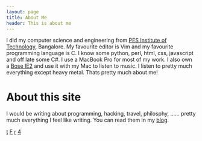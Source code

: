 ```yaml
---
layout: page
title: About Me
header: This is about me
---
```


I did my computer science and engineering from [PES Institute of Technology](http://www.pes.edu), Bangalore. My favourite editor is Vim and my favourite programming language is C. I know some python, perl, html, css, javascript and off late some C#. I use a MacBook Pro for most of my work. I also own a [Bose IE2](http://www.boseindia.com/retail/bose-product-detail.aspx?Prd_Id=111&Cat_Id=647) and use it with my Mac to listen to music. I listen to pretty much everything except heavy metal. Thats pretty much about me! 

# About this site

I would be writing about programming, hacking, travel, philosphy, ...... pretty much everything I feel like writing. You can read them in my [blog](/blog). 

<a class="social" href="http://twitter.com/prdpnayak" target="_blank">t</a>
<a class ="social" href="http://facebook.com/pradeepnayak" target="_blank">F</a>
<a class="social" href="http://feeds.feedburner.com/pradeepnayak" target="_blank">r</a>
<a class="social" href="mailto:pradeep@pradeepnayak.in" target="_blank" >4</a>

